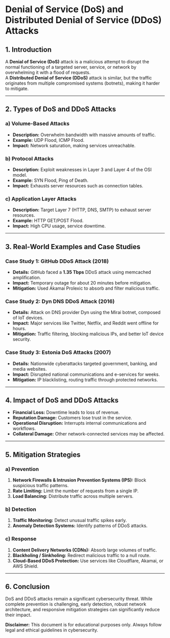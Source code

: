 
# Denial of Service (DoS) and Distributed Denial of Service (DDoS) Attacks

## **1. Introduction**
A **Denial of Service (DoS)** attack is a malicious attempt to disrupt the normal functioning of a targeted server, service, or network by overwhelming it with a flood of requests.  
A **Distributed Denial of Service (DDoS)** attack is similar, but the traffic originates from multiple compromised systems (botnets), making it harder to mitigate.

---

## **2. Types of DoS and DDoS Attacks**

### **a) Volume-Based Attacks**
- **Description:** Overwhelm bandwidth with massive amounts of traffic.
- **Example:** UDP Flood, ICMP Flood.
- **Impact:** Network saturation, making services unreachable.

### **b) Protocol Attacks**
- **Description:** Exploit weaknesses in Layer 3 and Layer 4 of the OSI model.
- **Example:** SYN Flood, Ping of Death.
- **Impact:** Exhausts server resources such as connection tables.

### **c) Application Layer Attacks**
- **Description:** Target Layer 7 (HTTP, DNS, SMTP) to exhaust server resources.
- **Example:** HTTP GET/POST Flood.
- **Impact:** High CPU usage, service downtime.

---

## **3. Real-World Examples and Case Studies**

### **Case Study 1: GitHub DDoS Attack (2018)**
- **Details:** GitHub faced a **1.35 Tbps** DDoS attack using memcached amplification.
- **Impact:** Temporary outage for about 20 minutes before mitigation.
- **Mitigation:** Used Akamai Prolexic to absorb and filter malicious traffic.

### **Case Study 2: Dyn DNS DDoS Attack (2016)**
- **Details:** Attack on DNS provider Dyn using the Mirai botnet, composed of IoT devices.
- **Impact:** Major services like Twitter, Netflix, and Reddit went offline for hours.
- **Mitigation:** Traffic filtering, blocking malicious IPs, and better IoT device security.

### **Case Study 3: Estonia DoS Attacks (2007)**
- **Details:** Nationwide cyberattacks targeted government, banking, and media websites.
- **Impact:** Disrupted national communications and e-services for weeks.
- **Mitigation:** IP blacklisting, routing traffic through protected networks.

---

## **4. Impact of DoS and DDoS Attacks**
- **Financial Loss:** Downtime leads to loss of revenue.
- **Reputation Damage:** Customers lose trust in the service.
- **Operational Disruption:** Interrupts internal communications and workflows.
- **Collateral Damage:** Other network-connected services may be affected.

---

## **5. Mitigation Strategies**

### **a) Prevention**
1. **Network Firewalls & Intrusion Prevention Systems (IPS):** Block suspicious traffic patterns.
2. **Rate Limiting:** Limit the number of requests from a single IP.
3. **Load Balancing:** Distribute traffic across multiple servers.

### **b) Detection**
1. **Traffic Monitoring:** Detect unusual traffic spikes early.
2. **Anomaly Detection Systems:** Identify patterns of DDoS attacks.

### **c) Response**
1. **Content Delivery Networks (CDNs):** Absorb large volumes of traffic.
2. **Blackholing / Sinkholing:** Redirect malicious traffic to a null route.
3. **Cloud-Based DDoS Protection:** Use services like Cloudflare, Akamai, or AWS Shield.

---

## **6. Conclusion**
DoS and DDoS attacks remain a significant cybersecurity threat. While complete prevention is challenging, early detection, robust network architecture, and responsive mitigation strategies can significantly reduce their impact.

**Disclaimer:** This document is for educational purposes only. Always follow legal and ethical guidelines in cybersecurity.

